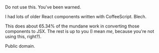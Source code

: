 Do not use this. You've been warned.

I had lots of older React components written with CoffeeScript. Blech.

This does about 65.34% of the mundane work in converting those components to JSX. The rest is up to you (I mean *me*, because you're not using this, right?).

Public domain.
